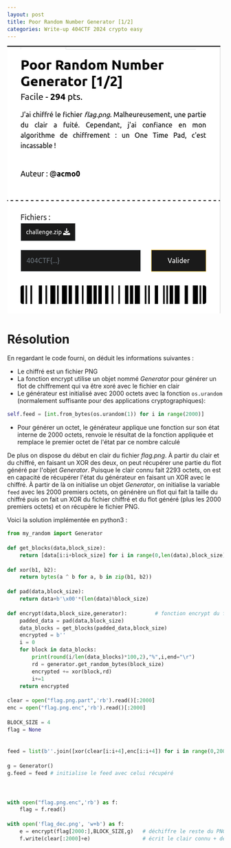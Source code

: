 ```yaml
---
layout: post
title: Poor Random Number Generator [1/2]
categories: Write-up 404CTF 2024 crypto easy
---
```

![](images/prng1_screenshot.png)

# Résolution

En regardant le code fourni, on déduit les informations suivantes :
- Le chiffré est un fichier PNG
- La fonction encrypt utilise un objet nommé *Generator* pour générer un flot de chiffrement qui va être xoré avec le fichier en clair
- Le générateur est initialisé avec 2000 octets avec la fonction `os.urandom` (normalement suffisante pour des applications cryptographiques):
```python
self.feed = [int.from_bytes(os.urandom(1)) for i in range(2000)]
```
- Pour générer un octet, le générateur applique une fonction sur son état interne de 2000 octets, renvoie le résultat de la fonction appliquée et remplace le premier octet de l'état par ce nombre calculé

De plus on dispose du début en clair du fichier *flag.png*.
À partir du clair et du chiffré, en faisant un XOR des deux, on peut récupérer une partie du flot généré par l'objet *Generator*. Puisque le clair connu fait 2293 octets, on est en capacité de récupérer l'état du générateur en faisant un XOR avec le chiffré. À partir de là on initialise un objet *Generator*, on initialise la variable `feed` avec les 2000 premiers octets, on génénère un flot qui fait la taille du chiffré puis on fait un XOR du fichier chiffré et du flot généré (plus les 2000 premiers octets) et on récupère le fichier PNG.

Voici la solution implémentée en python3 :
```python
from my_random import Generator

def get_blocks(data,block_size):
	return [data[i:i+block_size] for i in range(0,len(data),block_size)]

def xor(b1, b2):
    return bytes(a ^ b for a, b in zip(b1, b2))

def pad(data,block_size):
	return data+b'\x00'*(len(data)%block_size)

def encrypt(data,block_size,generator):			# fonction encrypt du fichier du challenge (pareil que déchiffrer, cf XOR)
	padded_data = pad(data,block_size)
	data_blocks = get_blocks(padded_data,block_size)
	encrypted = b''
	i = 0
	for block in data_blocks:
		print(round(i/len(data_blocks)*100,2),"%",i,end="\r")
		rd = generator.get_random_bytes(block_size)
		encrypted += xor(block,rd)
		i+=1
	return encrypted

clear = open("flag.png.part",'rb').read()[:2000]
enc = open("flag.png.enc",'rb').read()[:2000]

BLOCK_SIZE = 4
flag = None


feed = list(b''.join([xor(clear[i:i+4],enc[i:i+4]) for i in range(0,2000,4)]))		# xor entre le clair et le chiffré -> 2000 premiers octets du flot 

g = Generator()
g.feed = feed # initialise le feed avec celui récupéré 



with open("flag.png.enc",'rb') as f:
	flag = f.read()

with open('flag_dec.png', 'w+b') as f:
	e = encrypt(flag[2000:],BLOCK_SIZE,g)	# déchiffre le reste du PNG
	f.write(clear[:2000]+e)					# écrit le clair connu + déchiffré
```